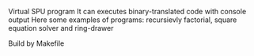 Virtual SPU program
It can executes binary-translated code with console output
Here some examples of programs: recursievly factorial, square equation solver and ring-drawer

Build by Makefile
